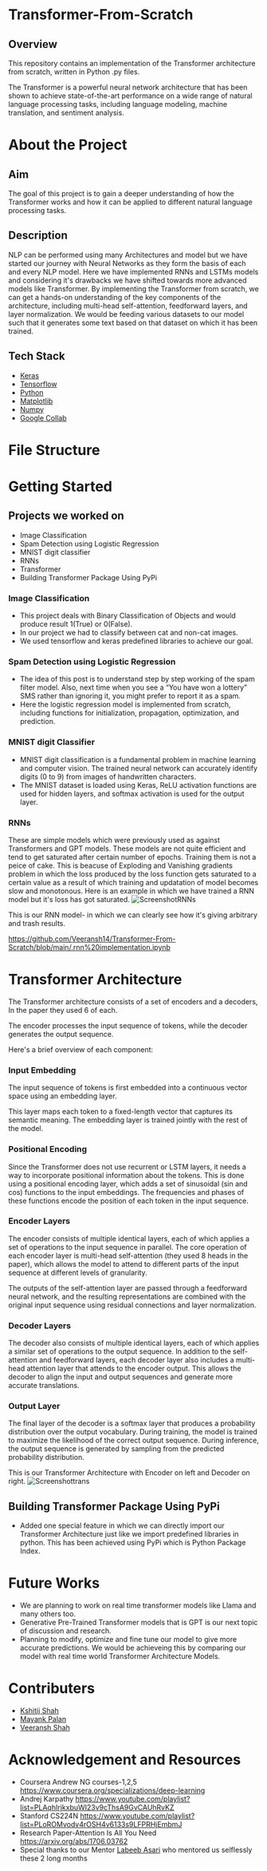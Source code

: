 # Transformer-From-Scratch


## Overview

This repository contains an implementation of the Transformer architecture from scratch, written in Python .py files. 

The Transformer is a powerful neural network architecture that has been shown to achieve state-of-the-art performance on a wide range of natural language processing tasks, including language modeling, machine translation, and sentiment analysis.

# About the Project

## Aim
The goal of this project is to gain a deeper understanding of how the Transformer works and how it can be applied to different natural language processing tasks.

## Description
NLP can be performed using many Architectures and model but we have started our journey with Neural Networks as they form the basis of each and every NLP model. Here we have implemented RNNs and LSTMs models and considering it's drawbacks we have shifted towards more advanced models like Transformer.
By implementing the Transformer from scratch, we can get a hands-on understanding of the key components of the architecture, including multi-head self-attention, feedforward layers, and layer normalization. We would be feeding various datasets to our model such that it generates some text based on that dataset on which it has been trained.

## Tech Stack
- [Keras](https://keras.io/)
- [Tensorflow](https://www.tensorflow.org/)
- [Python](https://www.python.org/)
- [Matplotlib](https://matplotlib.org/)
- [Numpy](https://numpy.org/doc/#)
- [Google Collab](https://colab.research.google.com/)

# File Structure


# Getting Started
## Projects we worked on
- Image Classification
- Spam Detection using Logistic Regression 
- MNIST digit classifier
- RNNs
- Transformer
- Building Transformer Package Using PyPi

### Image Classification
- This project deals with Binary Classification of Objects and would produce result 1(True) or 0(False).
- In our project we had to classify between cat and non-cat images.
- We used tensorflow and keras predefined libraries to achieve our goal.

###  Spam Detection using Logistic Regression 
- The idea of this post is to understand step by step working of the spam filter model. Also, next time when you see a “You have won a lottery” SMS rather than 
  ignoring it, you might prefer to report it as a spam.
- Here the logistic regression model is implemented from scratch, including functions for initialization, propagation, optimization, and prediction.

### MNIST digit Classifier
- MNIST digit classification is a fundamental problem in machine learning and computer vision. The trained neural network can accurately identify digits (0 to 9) 
  from images of handwritten characters.
- The MNIST dataset is loaded using Keras, ReLU activation functions are used for hidden layers, and softmax activation is used for the output layer.

### RNNs
These are simple models which were previously used as against Transformers and GPT models. These models are not quite efficient and tend to get saturated after certain number of epochs. Training them is not a peice of cake. This is beacuse of Exploding and Vanishing gradients problem in which the loss produced by the loss function gets saturated to a certain value as a result of which training and updatation of model becomes slow and monotonous.
Here is an example in which we have trained a RNN model but it's loss has got saturated.
![ScreenshotRNNs](https://github.com/Veeransh14/Transformer-From-Scratch/assets/144168166/bca4a87d-68cb-4432-bf53-70f5c2159a16)

This is our RNN model- in which we can clearly see how it's giving arbitrary and trash results.

https://github.com/Veeransh14/Transformer-From-Scratch/blob/main/.rnn%20implementation.ipynb

# Transformer Architecture
The Transformer architecture consists of a set of encoders and a decoders, In the paper they used 6 of each.

The encoder processes the input sequence of tokens, while the decoder generates the output sequence.

Here's a brief overview of each component:

### Input Embedding

The input sequence of tokens is first embedded into a continuous vector space using an embedding layer. 

This layer maps each token to a fixed-length vector that captures its semantic meaning. The embedding layer is trained jointly with the rest of the model.

### Positional Encoding

Since the Transformer does not use recurrent or LSTM layers, it needs a way to incorporate positional information about the tokens. This is done using a positional encoding layer, which adds a set of sinusoidal (sin and cos) functions to the input embeddings. The frequencies and phases of these functions encode the position of each token in the input sequence.

### Encoder Layers

The encoder consists of multiple identical layers, each of which applies a set of operations to the input sequence in parallel. The core operation of each encoder layer is multi-head self-attention (they used 8 heads in the paper), which allows the model to attend to different parts of the input sequence at different levels of granularity. 

The outputs of the self-attention layer are passed through a feedforward neural network, and the resulting representations are combined with the original input sequence using residual connections and layer normalization.

### Decoder Layers

The decoder also consists of multiple identical layers, each of which applies a similar set of operations to the output sequence. In addition to the self-attention and feedforward layers, each decoder layer also includes a multi-head attention layer that attends to the encoder output. This allows the decoder to align the input and output sequences and generate more accurate translations.

### Output Layer
The final layer of the decoder is a softmax layer that produces a probability distribution over the output vocabulary. During training, the model is trained to maximize the likelihood of the correct output sequence. During inference, the output sequence is generated by sampling from the predicted probability distribution.

This is our Transformer Architecture with Encoder on left and Decoder on right.
![Screenshottrans](https://github.com/Veeransh14/Transformer-From-Scratch/assets/144168166/3e8016db-97ff-4e99-9349-2a5350484833)






## Building Transformer Package Using PyPi
- Added one special feature in which we can directly import our Transformer Architecture just like we import predefined libraries in python. This has been achieved using PyPi 
  which is Python Package Index.


# Future Works
- We are planning to work on real time transformer models like Llama and many others too.
- Generative Pre-Trained Transformer models that is GPT is our next topic of discussion and research.
- Planning to modify, optimize and fine tune our model to give more accurate predictions. We would be achieveing this by comparing our model with real time world Transformer 
  Architecture Models.



# Contributers
- [Kshitij Shah](https://github.com/kshitijdshah99)
- [Mayank Palan](https://github.com/MayankPalan2004)
- [Veeransh Shah](https://github.com/Veeransh14)

  

# Acknowledgement and Resources
- Coursera Andrew NG courses-1,2,5 https://www.coursera.org/specializations/deep-learning
- Andrej Karpathy https://www.youtube.com/playlist?list=PLAqhIrjkxbuWI23v9cThsA9GvCAUhRvKZ 
- Stanford CS224N https://www.youtube.com/playlist?list=PLoROMvodv4rOSH4v6133s9LFPRHjEmbmJ
- Research Paper-Attention Is All You Need https://arxiv.org/abs/1706.03762
- Special thanks to our Mentor [Labeeb Asari](https://github.com/labeeb-7z) who mentored us selflessly these 2 long months



